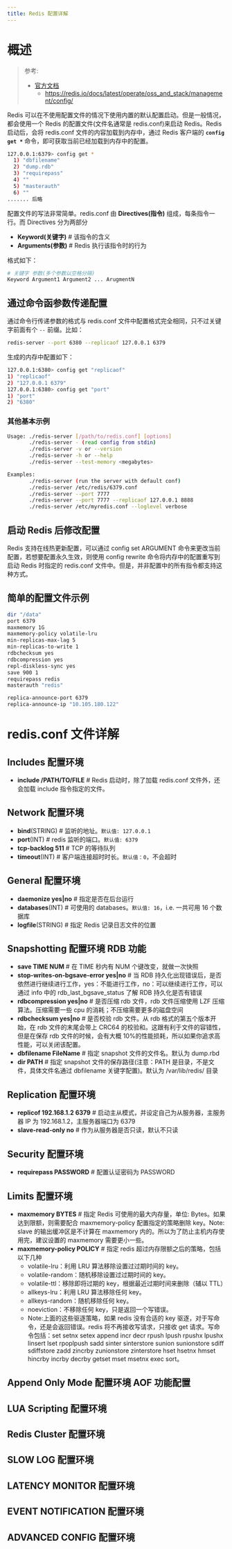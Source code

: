 ```yaml
---
title: Redis 配置详解
---
```


# 概述

> 参考:
>
> - [官方文档](https://redis.io/topics/config)
>   - https://redis.io/docs/latest/operate/oss_and_stack/management/config/

Redis 可以在不使用配置文件的情况下使用内置的默认配置启动。但是一般情况，都会使用一个 Redis 的配置文件(文件名通常是 redis.conf)来启动 Redis。Redis 启动后，会将 redis.conf 文件的内容加载到内存中，通过 Redis 客户端的 **`config get *`** 命令，即可获取当前已经加载到内存中的配置。

```bash
127.0.0.1:6379> config get *
  1) "dbfilename"
  2) "dump.rdb"
  3) "requirepass"
  4) ""
  5) "masterauth"
  6) ""
....... 后略
```

配置文件的写法非常简单。redis.conf 由 **Directives(指令)** 组成，每条指令一行。而 Directives 分为两部分

- **Keyword(关键字)** # 该指令的含义
- **Arguments(参数)** # Redis 执行该指令时的行为

格式如下：

```bash
# 关键字 参数(多个参数以空格分隔)
Keyword Argument1 Argument2 ... ArugmentN
```

## 通过命令函参数传递配置

通过命令行传递参数的格式与 redis.conf 文件中配置格式完全相同，只不过关键字前面有个 `--` 前缀。比如：

```bash
redis-server --port 6380 --replicaof 127.0.0.1 6379
```

生成的内存中配置如下：

```bash
127.0.0.1:6380> config get "replicaof"
1) "replicaof"
2) "127.0.0.1 6379"
127.0.0.1:6380> config get "port"
1) "port"
2) "6380"
```

### 其他基本示例

```bash
Usage: ./redis-server [/path/to/redis.conf] [options]
       ./redis-server - (read config from stdin)
       ./redis-server -v or --version
       ./redis-server -h or --help
       ./redis-server --test-memory <megabytes>

Examples:
       ./redis-server (run the server with default conf)
       ./redis-server /etc/redis/6379.conf
       ./redis-server --port 7777
       ./redis-server --port 7777 --replicaof 127.0.0.1 8888
       ./redis-server /etc/myredis.conf --loglevel verbose
```

## 启动 Redis 后修改配置

Redis 支持在线热更新配置，可以通过 config set ARGUMENT 命令来更改当前配置，若想要配置永久生效，则使用 config rewrite 命令将内存中的配置重写到启动 Redis 时指定的 redis.conf 文件中。但是，并非配置中的所有指令都支持这种方式。

## 简单的配置文件示例

```bash
dir "/data"
port 6379
maxmemory 1G
maxmemory-policy volatile-lru
min-replicas-max-lag 5
min-replicas-to-write 1
rdbchecksum yes
rdbcompression yes
repl-diskless-sync yes
save 900 1
requirepass redis
masterauth "redis"

replica-announce-port 6379
replica-announce-ip "10.105.180.122"
```

# redis.conf 文件详解

## Includes 配置环境

- **include /PATH/TO/FILE** # Redis 启动时，除了加载 redis.conf 文件外，还会加载 include 指令指定的文件。

## Network 配置环境

- **bind**(STRING) # 监听的地址。`默认值: 127.0.0.1`
- **port**(INT) # redis 监听的端口。`默认值: 6379`
- **tcp-backlog 511** # TCP 的等待队列
- **timeout**(INT) # 客户端连接超时时长。`默认值：0`，不会超时

## General 配置环境

- **daemonize yes|no** # 指定是否在后台运行
- **databases**(INT) # 可使用的 databases。`默认值: 16`，i.e. 一共可用 16 个数据库
- **logfile**(STRING) # 指定 Redis 记录日志文件的位置

## Snapshotting 配置环境 RDB 功能

- **save TIME NUM** # 在 TIME 秒内有 NUM 个键改变，就做一次快照
- **stop-writes-on-bgsave-error yes|no** # 当 RDB 持久化出现错误后，是否依然进行继续进行工作，yes：不能进行工作，no：可以继续进行工作，可以通过 info 中的 rdb_last_bgsave_status 了解 RDB 持久化是否有错误
- **rdbcompression yes|no** # 是否压缩 rdb 文件，rdb 文件压缩使用 LZF 压缩算法。压缩需要一些 cpu 的消耗；不压缩需要更多的磁盘空间
- **rdbchecksum yes|no** # 是否校验 rdb 文件。从 rdb 格式的第五个版本开始，在 rdb 文件的末尾会带上 CRC64 的校验和。这跟有利于文件的容错性，但是在保存 rdb 文件的时候，会有大概 10%的性能损耗，所以如果你追求高性能，可以关闭该配置。
- **dbfilename FileName** # 指定 snapshot 文件的文件名。默认为 dump.rbd
- **dir PATH** # 指定 snapshot 文件的保存路径(注意：PATH 是目录，不是文件，具体文件名通过 dbfilename 关键字配置)。默认为 /var/lib/redis/ 目录

## Replication 配置环境

- **replicof 192.168.1.2 6379** # 启动主从模式，并设定自己为从服务器，主服务器 IP 为 192.168.1.2，主服务器端口为 6379
- **slave-read-only no** # 作为从服务器是否只读，默认不只读

## Security 配置环境

- **requirepass PASSWORD** # 配置认证密码为 PASSWORD

## Limits 配置环境

- **maxmemory BYTES** # 指定 Redis 可使用的最大内存量，单位: Bytes。如果达到限额，则需要配合 maxmemory-policy 配置指定的策略删除 key。Note: slave 的输出缓冲区是不计算在 maxmemory 内的。所以为了防止主机内存使用完，建议设置的 maxmemory 需要更小一些。
- **maxmemory-policy POLICY** # 指定 redis 超过内存限额之后的策略，包括以下几种
  - volatile-lru：利用 LRU 算法移除设置过过期时间的 key。
  - volatile-random：随机移除设置过过期时间的 key。
  - volatile-ttl：移除即将过期的 key，根据最近过期时间来删除（辅以 TTL）
  - allkeys-lru：利用 LRU 算法移除任何 key。
  - allkeys-random：随机移除任何 key。
  - noeviction：不移除任何 key，只是返回一个写错误。
  - Note:上面的这些驱逐策略，如果 redis 没有合适的 key 驱逐，对于写命令，还是会返回错误。redis 将不再接收写请求，只接收 get 请求。写命令包括：set setnx setex append incr decr rpush lpush rpushx lpushx linsert lset rpoplpush sadd sinter sinterstore sunion sunionstore sdiff sdiffstore zadd zincrby zunionstore zinterstore hset hsetnx hmset hincrby incrby decrby getset mset msetnx exec sort。

## Append Only Mode 配置环境 AOF 功能配置

## LUA Scripting 配置环境

## Redis Cluster 配置环境

## SLOW LOG 配置环境

## LATENCY MONITOR 配置环境

## EVENT NOTIFICATION 配置环境

## ADVANCED CONFIG 配置环境
